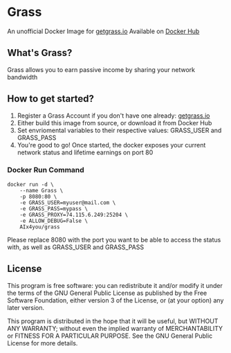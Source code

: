 # Grass
An unofficial Docker Image for [getgrass.io](https://app.getgrass.io/register/?referralCode=VqlevN7hfQLGGiQ)
Available on [Docker Hub](https://hub.docker.com/r/camislav/grass)

## What's Grass?
Grass allows you to earn passive income by sharing your network bandwidth

## How to get started?
1. Register a Grass Account if you don't have one already: [getgrass.io](https://app.getgrass.io/register/?referralCode=VqlevN7hfQLGGiQ)
2. Either build this image from source, or download it from Docker Hub
3. Set envriomental variables to their respective values: GRASS_USER and GRASS_PASS
4. You're good to go! Once started, the docker exposes your current network status and lifetime earnings on port 80

### Docker Run Command
```
docker run -d \
    --name Grass \
    -p 8080:80 \
    -e GRASS_USER=myuser@mail.com \
    -e GRASS_PASS=mypass \
    -e GRASS_PROXY=74.115.6.249:25204 \
    -e ALLOW_DEBUG=False \
    AIx4you/grass
```

Please replace 8080 with the port you want to be able to access the status with, as well as GRASS_USER and GRASS_PASS

## License
This program is free software: you can redistribute it and/or modify it under the terms of the GNU General Public License as published by the Free Software Foundation, either version 3 of the License, or (at your option) any later version.

This program is distributed in the hope that it will be useful, but WITHOUT ANY WARRANTY; without even the implied warranty of MERCHANTABILITY or FITNESS FOR A PARTICULAR PURPOSE. See the GNU General Public License for more details.


